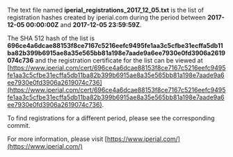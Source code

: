 The text file named **iperial_registrations_2017_12_05.txt** is the list of registration hashes created by iperial.com during the period between **2017-12-05 00:00:00Z** and **2017-12-05 23:59:59Z**.

The SHA 512 hash of the list is **696ce4a6dcae88153f8ce7167c5216eefc9495fe1aa3c5cfbe31ecffa5db11ba82b399b6915ae8a35e565bb81a198e7aade9a6ee7930e0fd3906a2619074c736** and the registration certificate for the list can be viewed at [https://www.iperial.com/cert/696ce4a6dcae88153f8ce7167c5216eefc9495fe1aa3c5cfbe31ecffa5db11ba82b399b6915ae8a35e565bb81a198e7aade9a6ee7930e0fd3906a2619074c736](https://www.iperial.com/cert/696ce4a6dcae88153f8ce7167c5216eefc9495fe1aa3c5cfbe31ecffa5db11ba82b399b6915ae8a35e565bb81a198e7aade9a6ee7930e0fd3906a2619074c736).

To find registrations for a different period, please see the corresponding commit.

For more information, please visit [https://www.iperial.com/](https://www.iperial.com/)
